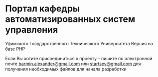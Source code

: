 Портал кафедры автоматизированных систем управления
=========
Уфимского Государственного Технического Университета
Версия на базе PHP

Если Вы хотите присоединиться к проекту - пишите по электронной почте barmin.alexander@gmail.com или startsev@gmail.com для получения необходимых файлов для начала разработки